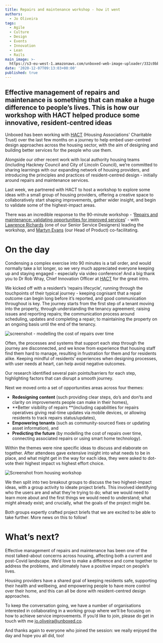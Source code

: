 ```yaml
---
title: Repairs and maintenance workshop - how it went
authors:
  - Jo Oliveira
tags:
  - Agile
  - Culture
  - Design
  - Events
  - Innovation
  - Lean
  - Rails
main_image: >-
  https://s3-eu-west-1.amazonaws.com/unboxed-web-image-uploader/332c0bbd43b1b9af05d2b7433ad18bbb.png
date: '2020-12-07T09:13:03+00:00'
published: true
---
```

## Effective management of repairs and maintenance is something that can make a huge difference to people’s lives. This is how our workshop with HACT helped produce some innovative, resident-centred ideas



Unboxed has been working with [HACT](https://www.hact.org.uk) (Housing Associations' Charitable Trust) over the last few months on a journey to help embed user-centred design approaches across the housing sector, with the aim of designing and building better services for the people who use them.



Alongside our other recent work with local authority housing teams (including Hackney Council and City of Lincoln Council), we’re committed to sharing learnings with our expanding network of housing providers, and introducing the principles and practices of resident-centred design - initially around repairs and maintenance services.



Last week, we partnered with HACT to host a workshop to explore some ideas with a small group of housing providers, offering a creative space to collaboratively start shaping improvements, gather wider insight, and begin to validate some of the highest-impact areas. 



There was an incredible response to the 90-minute workshop - ‘[Repairs and maintenance: validating opportunities for improved services](https://www.hact.org.uk/blog/2020/11/10/validating-opportunities-improving-repairs-and-maintenance-services)’ - with [Lawrence Richards](https://twitter.com/lawrence_design) (one of our Senior Service Designers) leading the workshop, and [Martyn Evans](https://twitter.com/martynrevans) (our Head of Product) co-facilitating.





# On the day



Condensing a complex exercise into 90 minutes is a tall order, and would normally take a lot longer, so we very much appreciated everyone keeping up and staying engaged - especially via video conference! And a big thank you to Dr Rob Wray, Chief Innovation Officer at [HACT](https://www.hact.org.uk) for the great intro.



We kicked off with a resident’s ‘repairs lifecycle’, running through the touchpoints of their typical journey - keeping cognisant that a repair outcome can begin long before it’s reported, and good communication throughout is key. The journey starts from the first step of a tenant moving into the property, through understanding the tenancy agreement; raising issues and reporting repairs; the communication process around scheduling, updates and completing a repair; to maintaining the property on an ongoing basis until the end of the tenancy.

![screenshot - modelling the cost of repairs over time](https://s3-eu-west-1.amazonaws.com/unboxed-web-image-uploader/332c0bbd43b1b9af05d2b7433ad18bbb.png)



Often, the processes and systems that support each step through the journey are disconnected, and we know from experience that housing staff find them hard to manage, resulting in frustration for them and for residents alike. Keeping mindful of residents’ experiences when designing processes, with user needs at heart, can help avoid negative outcomes. 



Our research identified several pain points/barriers for each step, highlighting factors that can disrupt a smooth journey.



Next we moved onto a set of opportunities areas across four themes:



* **Redesigning content** (such providing clear steps, do’s and don’ts and clarity on improvements people can make in their homes),
* **Better visibility of repairs **(including capabilities for repairs operatives giving real-time updates via mobile devices, or allowing residents to track repairs status/updates),
* **Empowering tenants** (such as community-sourced fixes or updating asset information), and
* **Predicting the future** (by modelling the cost of repairs over time, connecting associated repairs or using smart home technology).



Within the themes were nine specific ideas to discuss and elaborate on together. After attendees gave extensive insight into what needs to be in place, and what might get in the way for each idea, they were asked to dot-vote their highest impact vs highest effort choice. 

![Screenshot from housing workshop](https://s3-eu-west-1.amazonaws.com/unboxed-web-image-uploader/1c6184462cbfd4ab7fadc6fde1fcae4e.png)

We then split into two breakout groups to discuss the two highest-impact ideas, with a group activity to ideate project briefs. This involved identifying who the users are and what they’re trying to do; what we would need to learn more about and the first things we would need to understand; what might already exist; and crucially, what the goals of the project might be.



Both groups expertly crafted project briefs that we are excited to be able to take further. More news on this to follow!





# What’s next?

 

Effective management of repairs and maintenance has been one of the most talked-about concerns across housing, affecting both a current and post-Covid landscape. We’d love to make a difference and come together to address the problems, and ultimately have a positive impact on people’s lives.

 

Housing providers have a shared goal of keeping residents safe, supporting their health and wellbeing, and empowering people to have more control over their home, and this can all be done with resident-centred design approaches.



To keep the conversation going, we have a number of organisations interested in collaborating in a working group where we’ll be focusing on how to achieve service improvements. If you’d like to join, please do get in touch with me jo.oliveira@unboxed.co.



And thanks again to everyone who joined the session: we really enjoyed the day and hope you all did, too!
